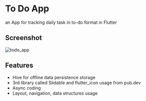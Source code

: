 # To Do App

an App for tracking daily task in to-do format in Flutter

## Screenshot
![todo_app](https://github.com/merihcavdar/to_do_app/assets/84540989/b0f801bc-de8b-457d-a538-d4679c4e708b)

## Features
- Hive for offline data persistence storage
- 3rd library called Slidable and flutter_icon usage from pub.dev
- Async coding
- Layout, navigation, data structures usage
